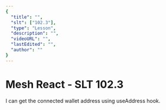 ```yaml
---
{
  "title": "",
  "slt": ["102.3"],
  "type": "Lesson",
  "description": "",
  "videoURL": "",
  "lastEdited": "",
  "author": ""
}
---
```


# Mesh React - SLT 102.3

I can get the connected wallet address using useAddress hook.